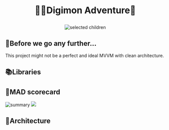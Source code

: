 <html>
 <body>
   <div>
     <h1>
      <p align="center">🐱‍🐉Digimon Adventure🐲</p>
     </h1>
     <p align="center">
      <img src="https://user-images.githubusercontent.com/45280927/183648829-71db9814-ebcd-420f-91b8-96f396ea6ac7.jpg" alt="selected children" style="max-width: 100%;" />
     </p>
   <div>
   
   <div>
    <h2>🚦Before we go any further...</h2>
    This project might not be a perfect and ideal MVVM with clean architecture.
   </div>
   
   <div>
    <h2>📚Libraries</h2>
   </div>
   
   <div>
    <h2>🎴MAD scorecard</h2>
    <img src="https://user-images.githubusercontent.com/45280927/183650079-a5d6c2bd-e6a2-47bf-8b54-1003d682ef05.png" alt="summary" style="max-width: 100%;">
    <img src="https://user-images.githubusercontent.com/45280927/183650193-4916ada4-8640-44c0-8ecd-e61e5fc3e802.png" lat="kotlin" style="max-width: 100%;">
   </div>
   
   <div>
    <h2>🎢Architecture</h2>
   </div>
 </body>
</html>
